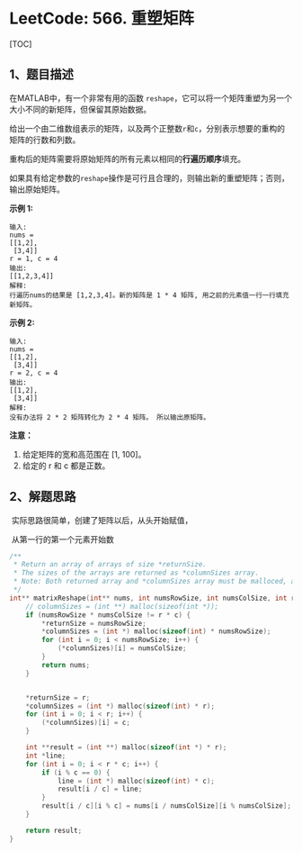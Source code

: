 # LeetCode: 566. 重塑矩阵

[TOC]



## 1、题目描述



在MATLAB中，有一个非常有用的函数 `reshape`，它可以将一个矩阵重塑为另一个大小不同的新矩阵，但保留其原始数据。

给出一个由二维数组表示的矩阵，以及两个正整数`r`和`c`，分别表示想要的重构的矩阵的行数和列数。

重构后的矩阵需要将原始矩阵的所有元素以相同的**行遍历顺序**填充。

如果具有给定参数的`reshape`操作是可行且合理的，则输出新的重塑矩阵；否则，输出原始矩阵。

**示例 1:**

```
输入: 
nums = 
[[1,2],
 [3,4]]
r = 1, c = 4
输出: 
[[1,2,3,4]]
解释:
行遍历nums的结果是 [1,2,3,4]。新的矩阵是 1 * 4 矩阵, 用之前的元素值一行一行填充新矩阵。
```

**示例 2:**

```
输入: 
nums = 
[[1,2],
 [3,4]]
r = 2, c = 4
输出: 
[[1,2],
 [3,4]]
解释:
没有办法将 2 * 2 矩阵转化为 2 * 4 矩阵。 所以输出原矩阵。
```

**注意：**

1. 给定矩阵的宽和高范围在 [1, 100]。
2. 给定的 r 和 c 都是正数。



## 2、解题思路



​	实际思路很简单，创建了矩阵以后，从头开始赋值，

​	从第一行的第一个元素开始数

```c
/**
 * Return an array of arrays of size *returnSize.
 * The sizes of the arrays are returned as *columnSizes array.
 * Note: Both returned array and *columnSizes array must be malloced, assume caller calls free().
 */
int** matrixReshape(int** nums, int numsRowSize, int numsColSize, int r, int c, int** columnSizes, int* returnSize) {
    // columnSizes = (int **) malloc(sizeof(int *));
    if (numsRowSize * numsColSize != r * c) {
        *returnSize = numsRowSize;
        *columnSizes = (int *) malloc(sizeof(int) * numsRowSize);
        for (int i = 0; i < numsRowSize; i++) {
            (*columnSizes)[i] = numsColSize;
        }
        return nums;
    }


    *returnSize = r;
    *columnSizes = (int *) malloc(sizeof(int) * r);
    for (int i = 0; i < r; i++) {
        (*columnSizes)[i] = c;
    }

    int **result = (int **) malloc(sizeof(int *) * r);
    int *line;
    for (int i = 0; i < r * c; i++) {
        if (i % c == 0) {
            line = (int *) malloc(sizeof(int) * c);
            result[i / c] = line;
        }
        result[i / c][i % c] = nums[i / numsColSize][i % numsColSize];
    }

    return result;
}
```

​	